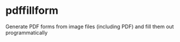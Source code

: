 # pdffillform
Generate PDF forms from image files (including PDF) and fill them out programmatically
